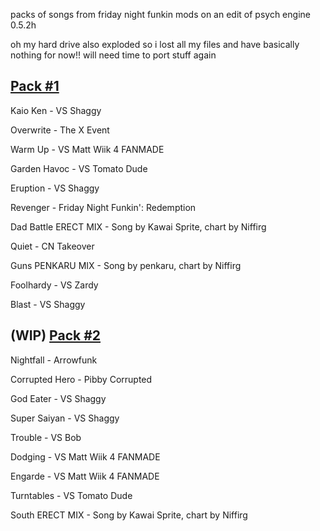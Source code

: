 packs of songs from friday night funkin mods on an edit of psych engine 0.5.2h

oh my hard drive also exploded so i lost all my files and have basically nothing for now!! will need time to port stuff again

[Pack #1](https://whiskinator.github.io/Pack_1/)
-
Kaio Ken - VS Shaggy

Overwrite - The X Event 

Warm Up - VS Matt Wiik 4 FANMADE

Garden Havoc - VS Tomato Dude

Eruption - VS Shaggy

Revenger - Friday Night Funkin': Redemption

Dad Battle ERECT MIX - Song by Kawai Sprite, chart by Niffirg

Quiet - CN Takeover

Guns PENKARU MIX - Song by penkaru, chart by Niffirg

Foolhardy - VS Zardy

Blast - VS Shaggy

(WIP) [Pack #2](https://whiskinator.github.io/Pack_2/)
-
Nightfall - Arrowfunk

Corrupted Hero - Pibby Corrupted

God Eater - VS Shaggy

Super Saiyan - VS Shaggy

Trouble - VS Bob 

Dodging - VS Matt Wiik 4 FANMADE

Engarde - VS Matt Wiik 4 FANMADE

Turntables - VS Tomato Dude

South ERECT MIX - Song by Kawai Sprite, chart by Niffirg

